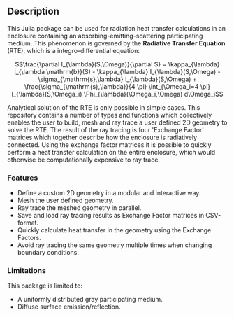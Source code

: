 ## Description

This Julia package can be used for radiation heat transfer calculations in an enclosure containing an absorbing-emitting-scattering participating medium.
This phenomenon is governed by the **Radiative Transfer Equation** (RTE), which is a integro-differential equation:

```math
\frac{\partial I_{\lambda}(S,\Omega)}{\partial S} = \kappa_{\lambda} I_{\lambda \mathrm{b}}(S) - \kappa_{\lambda} I_{\lambda}(S,\Omega) - \sigma_{\mathrm{s},\lambda} I_{\lambda}(S,\Omega) + \frac{\sigma_{\mathrm{s},\lambda}}{4 \pi} \int_{\Omega_i=4 \pi} I_{\lambda}(S,\Omega_i) \Phi_{\lambda}(\Omega_i,\Omega) d\Omega_i
```

Analytical solution of the RTE is only possible in simple cases.
This repository contains a number of types and functions which collectively enables the user to build, mesh and ray trace a user defined 2D geometry to solve the RTE.
The result of the ray tracing is four 'Exchange Factor' matrices which together describe how the enclosure is radiatively connected.
Using the exchange factor matrices it is possible to quickly perform a heat transfer calculation on the entire enclosure, which would otherwise be computationally expensive to ray trace.

### Features

- Define a custom 2D geometry in a modular and interactive way.
- Mesh the user defined geometry.
- Ray trace the meshed geometry in parallel.
- Save and load ray tracing results as Exchange Factor matrices in CSV-format.
- Quickly calculate heat transfer in the geometry using the Exchange Factors.
- Avoid ray tracing the same geometry multiple times when changing boundary conditions.

### Limitations

This package is limited to:
- A uniformly distributed gray participating medium.
- Diffuse surface emission/reflection.